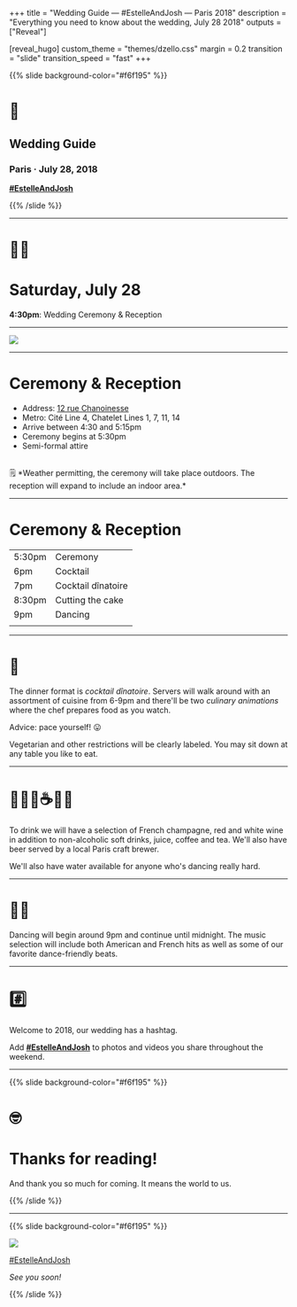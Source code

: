 +++
title = "Wedding Guide — #EstelleAndJosh — Paris 2018"
description = "Everything you need to know about the wedding, July 28 2018"
outputs = ["Reveal"]

[reveal_hugo]
custom_theme = "themes/dzello.css"
margin = 0.2
transition = "slide"
transition_speed = "fast"
+++

{{% slide background-color="#f6f195" %}}

# 💒

## Wedding Guide

### Paris &middot; July 28, 2018

**[#EstelleAndJosh](https://www.instagram.com/explore/tags/estelleandjosh/)**

{{% /slide %}}

---

# 🤵👰

# Saturday, July 28

**4:30pm**: Wedding Ceremony & Reception

---

![](/images/wedding/chanoinesse.png)

---

# Ceremony & Reception

- Address: [12 rue Chanoinesse](https://goo.gl/maps/gxcA11gQS7F2)
- Metro: Cité Line 4, Chatelet Lines 1, 7, 11, 14
- Arrive between 4:30 and 5:15pm
- Ceremony begins at 5:30pm
- Semi-formal attire

<br>
🗒️ *Weather permitting, the ceremony will take place outdoors. The reception will expand to include an indoor area.*

---

# Ceremony & Reception

|        |                    |
|--------|--------------------|
| 5:30pm | Ceremony           |
| 6pm    | Cocktail           |
| 7pm    | Cocktail dînatoire |
| 8:30pm | Cutting the cake   |
| 9pm    | Dancing            |
|        |                    |

---

# 🍴 ️

The dinner format is *cocktail dînatoire*. Servers will walk around with an assortment of cuisine  from 6-9pm and there'll be two *culinary animations* where the chef prepares food as you watch.

Advice: pace yourself! 😛

Vegetarian and other restrictions will be clearly labeled. You may sit down at any table you like to eat.

---

# 🍷🥂🍺☕🍵🥤

To drink we will have a selection of French champagne, red and white wine in addition to non-alcoholic soft drinks, juice, coffee and tea. We'll also have beer served by a local Paris craft brewer.

We'll also have water available for anyone who's dancing really hard.

---

# 💃🕺

Dancing will begin around 9pm and continue until midnight. The music selection will include both American and French hits as well as some of our favorite dance-friendly beats.

---

# #️⃣

Welcome to 2018, our wedding has a hashtag.

Add **[#EstelleAndJosh](https://www.instagram.com/explore/tags/estelleandjosh/)** to photos and videos you share throughout the weekend.

---

{{% slide background-color="#f6f195" %}}

# 🤓

# Thanks for reading!

And thank you so much for coming. It means the world to us.

{{% /slide %}}

---

{{% slide background-color="#f6f195" %}}

![](/images/photos/gold-asian-art-museum.png)

[#EstelleAndJosh](https://www.instagram.com/explore/tags/estelleandjosh/)

*See you soon!*

{{% /slide %}}
